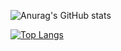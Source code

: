 ![Anurag's GitHub stats](https://github-readme-stats.vercel.app/api?username=cvenkman&count_private=true&show_icons=true&theme=synthwave)

[![Top Langs](https://github-readme-stats.vercel.app/api/top-langs/?username=cvenkman&layout=compact)](https://github.com/anuraghazra/github-readme-stats)
